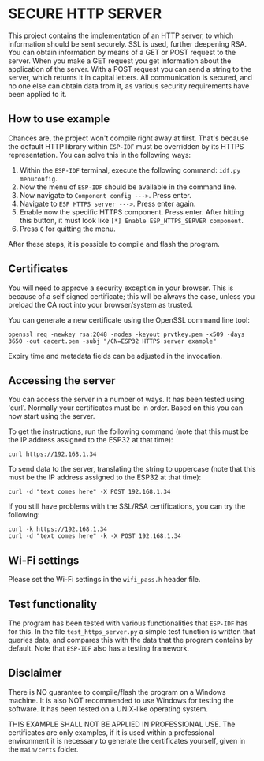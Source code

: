 # SECURE HTTP SERVER

This project contains the implementation of an HTTP server, to which information should be sent securely. SSL is used, further deepening RSA.
You can obtain information by means of a GET or POST request to the server. When you make a GET request you get information about the application of the server. With a POST request you can send a string to the server, which returns it in capital letters.
All communication is secured, and no one else can obtain data from it, as various security requirements have been applied to it.

## How to use example

Chances are, the project won't compile right away at first. That's because the default HTTP library within `ESP-IDF` must be overridden by its HTTPS representation. You can solve this in the following ways:

1. Within the `ESP-IDF` terminal, execute the following command: `idf.py menuconfig`. 
2. Now the menu of `ESP-IDF` should be available in the command line.
3. Now navigate to `Component config --->`. Press enter.
4. Navigate to `ESP HTTPS server --->`. Press enter again.
5. Enable now the specific HTTPS component. Press enter. After hitting this button, it must look like `[*] Enable ESP_HTTPS_SERVER component`. 
6. Press `Q` for quitting the menu.

After these steps, it is possible to compile and flash the program.

## Certificates

You will need to approve a security exception in your browser. This is because of a self signed
certificate; this will be always the case, unless you preload the CA root into your browser/system
as trusted.

You can generate a new certificate using the OpenSSL command line tool:

```
openssl req -newkey rsa:2048 -nodes -keyout prvtkey.pem -x509 -days 3650 -out cacert.pem -subj "/CN=ESP32 HTTPS server example"
```

Expiry time and metadata fields can be adjusted in the invocation.

## Accessing the server

You can access the server in a number of ways. It has been tested using 'curl'. Normally your certificates must be in order. Based on this you can now start using the server.

To get the instructions, run the following command (note that this must be the IP address assigned to the ESP32 at that time):

```
curl https://192.168.1.34
```

To send data to the server, translating the string to uppercase (note that this must be the IP address assigned to the ESP32 at that time):

```
curl -d "text comes here" -X POST 192.168.1.34
```

If you still have problems with the SSL/RSA certifications, you can try the following:

```
curl -k https://192.168.1.34
curl -d "text comes here" -k -X POST 192.168.1.34
```

## Wi-Fi settings

Please set the Wi-Fi settings in the `wifi_pass.h` header file.

## Test functionality

The program has been tested with various functionalities that `ESP-IDF` has for this. In the file `test_https_server.py` a simple test function is written that queries data, and compares this with the data that the program contains by default. Note that `ESP-IDF` also has a testing framework.

## Disclaimer

There is NO guarantee to compile/flash the program on a Windows machine. It is also NOT recommended to use Windows for testing the software. It has been tested on a UNIX-like operating system.

THIS EXAMPLE SHALL NOT BE APPLIED IN PROFESSIONAL USE. The certificates are only examples, if it is used within a professional environment it is necessary to generate the certificates yourself, given in the `main/certs` folder. 

